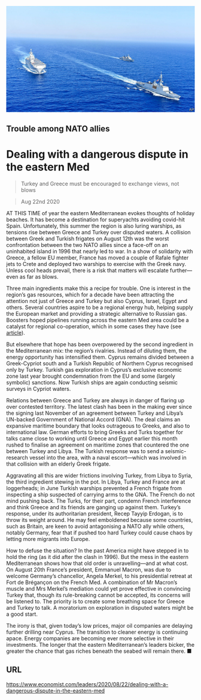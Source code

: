 ![](./images/20200822_LDP003_0.jpg)

## Trouble among NATO allies

# Dealing with a dangerous dispute in the eastern Med

> Turkey and Greece must be encouraged to exchange views, not blows

> Aug 22nd 2020

AT THIS TIME of year the eastern Mediterranean evokes thoughts of holiday beaches. It has become a destination for superyachts avoiding covid-hit Spain. Unfortunately, this summer the region is also luring warships, as tensions rise between Greece and Turkey over disputed waters. A collision between Greek and Turkish frigates on August 12th was the worst confrontation between the two NATO allies since a face-off on an uninhabited island in 1996 that nearly led to war. In a show of solidarity with Greece, a fellow EU member, France has moved a couple of Rafale fighter jets to Crete and deployed two warships to exercise with the Greek navy. Unless cool heads prevail, there is a risk that matters will escalate further—even as far as blows.

Three main ingredients make this a recipe for trouble. One is interest in the region’s gas resources, which for a decade have been attracting the attention not just of Greece and Turkey but also Cyprus, Israel, Egypt and others. Several countries aspire to be a regional energy hub, helping supply the European market and providing a strategic alternative to Russian gas. Boosters hoped pipelines running across the eastern Med area could be a catalyst for regional co-operation, which in some cases they have (see [article](https://www.economist.com//node/21791015)).

But elsewhere that hope has been overpowered by the second ingredient in the Mediterranean mix: the region’s rivalries. Instead of diluting them, the energy opportunity has intensified them. Cyprus remains divided between a Greek-Cypriot south and a Turkish Republic of Northern Cyprus recognised only by Turkey. Turkish gas exploration in Cyprus’s exclusive economic zone last year brought condemnation from the EU and some (largely symbolic) sanctions. Now Turkish ships are again conducting seismic surveys in Cypriot waters.

Relations between Greece and Turkey are always in danger of flaring up over contested territory. The latest clash has been in the making ever since the signing last November of an agreement between Turkey and Libya’s UN-backed Government of National Accord (GNA). The deal claims an expansive maritime boundary that looks outrageous to Greeks, and also to international law. German efforts to bring Greeks and Turks together for talks came close to working until Greece and Egypt earlier this month rushed to finalise an agreement on maritime zones that countered the one between Turkey and Libya. The Turkish response was to send a seismic-research vessel into the area, with a naval escort—which was involved in that collision with an elderly Greek frigate.

Aggravating all this are wider frictions involving Turkey, from Libya to Syria, the third ingredient stewing in the pot. In Libya, Turkey and France are at loggerheads; in June Turkish warships prevented a French frigate from inspecting a ship suspected of carrying arms to the GNA. The French do not mind pushing back. The Turks, for their part, condemn French interference and think Greece and its friends are ganging up against them. Turkey’s response, under its authoritarian president, Recep Tayyip Erdogan, is to throw its weight around. He may feel emboldened because some countries, such as Britain, are keen to avoid antagonising a NATO ally while others, notably Germany, fear that if pushed too hard Turkey could cause chaos by letting more migrants into Europe.

How to defuse the situation? In the past America might have stepped in to hold the ring (as it did after the clash in 1996). But the mess in the eastern Mediterranean shows how that old order is unravelling—and at what cost. On August 20th France’s president, Emmanuel Macron, was due to welcome Germany’s chancellor, Angela Merkel, to his presidential retreat at Fort de Brégançon on the French Med. A combination of Mr Macron’s muscle and Mrs Merkel’s mediation could yet prove effective in convincing Turkey that, though its rule-breaking cannot be accepted, its concerns will be listened to. The priority is to create some breathing space for Greece and Turkey to talk. A moratorium on exploration in disputed waters might be a good start.

The irony is that, given today’s low prices, major oil companies are delaying further drilling near Cyprus. The transition to cleaner energy is continuing apace. Energy companies are becoming ever more selective in their investments. The longer that the eastern Mediterranean’s leaders bicker, the greater the chance that gas riches beneath the seabed will remain there. ■

## URL

https://www.economist.com/leaders/2020/08/22/dealing-with-a-dangerous-dispute-in-the-eastern-med
